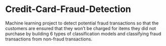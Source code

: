 # Credit-Card-Fraud-Detection
Machine learning project to detect potential fraud transactions so that the customers are ensured that they won’t be charged for items they did not purchase by building 6 types of classification models and classifying fraud transactions from non-fraud transactions.
